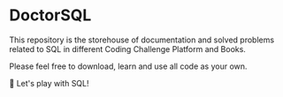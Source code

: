 # DoctorSQL
This repository is the storehouse of documentation and solved problems related to SQL in different Coding Challenge Platform and Books.

Please feel free to download, learn and use all code as your own.

🏹 Let's play with SQL! 
